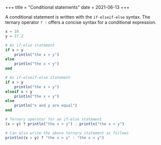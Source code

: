 +++
title = "Conditional statements"
date = 2021-06-13
+++

A conditional statement is written with the `if-elseif-else` syntax. The ternary operator `? :` offers a concise syntax for a conditional expression.

```julia
x = 10
y = 17.2

# An if-else statement
if x > y
    println("the x > y")
else
    println("the x < y")
end

# An if-elseif-else statement
if x > y
    println("the x > y")
elseif x < y
    println("the x < y")
else
    println("x and y are equal")
end

# Ternary operator for an if-else statement
(x > y) ? println("the x > y") : println("the x < y")

# Can also write the above ternary statement as follows
println((x > y) ? "the x > y" : "the x < y")
```
